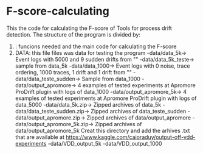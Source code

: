 # F-score-calculating
This the code for calculating the F-score of Tools for process drift detection.
The structure of the program is divided by:
1. : funcions needed and the main code for calculating the F-score
2. DATA: this file files was data for testing the program
    -data/data_5k-> Event logs with 5000 and 9 sudden drifts from ""
    -data/data_5k_teste-> sample from data_5k
    -data/data_1000-> Event logs with 0 noise, trace ordering, 1000 traces, 1 drift
    and 1 drift from ""
    -data/data_teste_sudden-> Sample from data_1000
    -data/output_apromore-> 4 examples of tested experiments at Apromore ProDrift plugin with logs of data_1000
    -data/output_apromore_5k-> 4 examples of tested experiments at Apromore ProDrift plugin with logs of data_5000
    -data/data_5k.zip-> Zipped archives of data_5k
    -data/data_teste_sudden.zip-> Zipped archives of data_teste_sudden
    -data/output_apromore.zip-> Zipped archives of data/output_apromore
    -data/output_apromore_5k.zip-> Zipped archives of data/output_apromore_5k
    Creat this directory and add the arhives .txt that are available at https://www.kaggle.com/caioraduy/output-off-vdd-experiments
    -data/VDD_output_5k
    -data/VDD_output_1000
    
   
   
